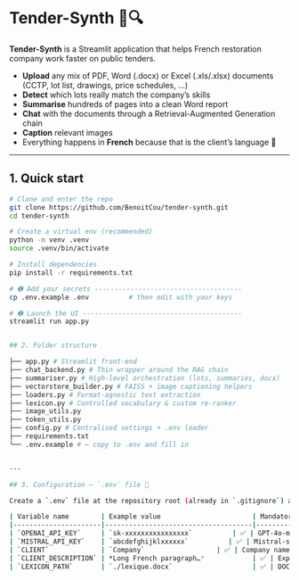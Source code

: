 # Tender-Synth 📄🔍

**Tender-Synth** is a Streamlit
application that helps French restoration company 
work faster on public tenders.

- **Upload** any mix of PDF, Word (.docx) or Excel (.xls/.xlsx) documents  
  (CCTP, lot list, drawings, price schedules, …)
- **Detect** which lots really match the company’s skills  
- **Summarise** hundreds of pages into a clean Word report
- **Chat** with the documents through a Retrieval-Augmented Generation
  chain
- **Caption** relevant images
- Everything happens in **French** because that is the client’s language 🥖
---

## 1. Quick start

```bash
# Clone and enter the repo
git clone https://github.com/BenoitCou/tender-synth.git
cd tender-synth

# Create a virtual env (recommended)
python -m venv .venv
source .venv/bin/activate

# Install dependencies
pip install -r requirements.txt

# ➊ Add your secrets -------------------------------------
cp .env.example .env          # then edit with your keys

# ➋ Launch the UI ----------------------------------------
streamlit run app.py


## 2. Folder structure

├── app.py # Streamlit front-end
├── chat_backend.py # Thin wrapper around the RAG chain
├── summariser.py # High-level orchestration (lots, summaries, docx)
├── vectorstore_builder.py # FAISS + image captioning helpers
├── loaders.py # Format-agnostic text extraction
├── lexicon.py # Controlled vocabulary & custom re-ranker
├── image_utils.py
├── token_utils.py
├── config.py # Centralised settings + .env loader
├── requirements.txt
└── .env.example # ← copy to .env and fill in


---

## 3. Configuration – `.env` file 🔑

Create a `.env` file at the repository root (already in `.gitignore`) and add:

| Variable name        | Example value                       | Mandatory | Description |
|----------------------|-------------------------------------|-----------|-------------|
| `OPENAI_API_KEY`     | `sk-xxxxxxxxxxxxxxxx`          | ✅ | GPT-4o-mini + embeddings + image captions |
| `MISTRAL_API_KEY`    | `abcdefghijklxxxxxx`          | ✅ | Mistral-small chat + embeddings |
| `CLIENT`             | `Company`                  | ✅ | Company name (shown in prompts) |
| `CLIENT_DESCRIPTION` | *Long French paragraph…*            | ✅ | Expertise of the company, fed to the LLM |
| `LEXICON_PATH`       | `./lexique.docx`                    | ✅ | DOCX file with synonyms & exclusions, specific to the context of the client |

